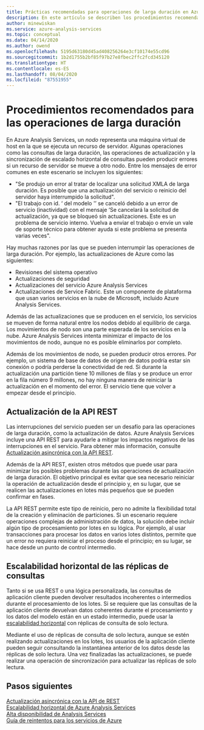 ```yaml
---
title: Prácticas recomendadas para operaciones de larga duración en Azure Analysis Services | Microsoft Docs
description: En este artículo se describen los procedimientos recomendados para las operaciones de larga duración.
author: minewiskan
ms.service: azure-analysis-services
ms.topic: conceptual
ms.date: 04/14/2020
ms.author: owend
ms.openlocfilehash: 5195d63180d45ad408256264e3cf10174e55cd96
ms.sourcegitcommit: 1b2d1755b2bf85f97b27e8fbec2ffc2fcd345120
ms.translationtype: HT
ms.contentlocale: es-ES
ms.lasthandoff: 08/04/2020
ms.locfileid: "87551955"
---
```

# <a name="best-practices-for-long-running-operations"></a>Procedimientos recomendados para las operaciones de larga duración

En Azure Analysis Services, un *nodo* representa una máquina virtual de host en la que se ejecuta un recurso de servidor. Algunas operaciones como las consultas de larga duración, las operaciones de actualización y la sincronización de escalado horizontal de consultas pueden producir errores si un recurso de servidor se mueve a otro nodo. Entre los mensajes de error comunes en este escenario se incluyen los siguientes:

- "Se produjo un error al tratar de localizar una solicitud XMLA de larga duración. Es posible que una actualización del servicio o reinicio del servidor haya interrumpido la solicitud".
- "El trabajo con id. ‘<guid> del modelo '<database>’ se canceló debido a un error de servicio (inactividad) con el mensaje ‘Se cancelará la solicitud de actualización, ya que se bloqueó sin actualizaciones. Este es un problema de servicio interno. Vuelva a enviar el trabajo o envíe un vale de soporte técnico para obtener ayuda si este problema se presenta varias veces".

Hay muchas razones por las que se pueden interrumpir las operaciones de larga duración. Por ejemplo, las actualizaciones de Azure como las siguientes: 
- Revisiones del sistema operativo 
- Actualizaciones de seguridad
- Actualizaciones del servicio Azure Analysis Services
- Actualizaciones de Service Fabric. Este un componente de plataforma que usan varios servicios en la nube de Microsoft, incluido Azure Analysis Services.

Además de las actualizaciones que se producen en el servicio, los servicios se mueven de forma natural entre los nodos debido al equilibrio de carga. Los movimientos de nodo son una parte esperada de los servicios en la nube. Azure Analysis Services intenta minimizar el impacto de los movimientos de nodo, aunque no es posible eliminarlos por completo. 

Además de los movimientos de nodo, se pueden producir otros errores. Por ejemplo, un sistema de base de datos de origen de datos podría estar sin conexión o podría perderse la conectividad de red. Si durante la actualización una partición tiene 10 millones de filas y se produce un error en la fila número 9 millones, no hay ninguna manera de reiniciar la actualización en el momento del error. El servicio tiene que volver a empezar desde el principio. 

## <a name="refresh-rest-api"></a>Actualización de la API REST

Las interrupciones del servicio pueden ser un desafío para las operaciones de larga duración, como la actualización de datos. Azure Analysis Services incluye una API REST para ayudarle a mitigar los impactos negativos de las interrupciones en el servicio. Para obtener más información, consulte [Actualización asincrónica con la API REST](analysis-services-async-refresh.md).
 
Además de la API REST, existen otros métodos que puede usar para minimizar los posibles problemas durante las operaciones de actualización de larga duración. El objetivo principal es evitar que sea necesario reiniciar la operación de actualización desde el principio y, en su lugar, que se realicen las actualizaciones en lotes más pequeños que se pueden confirmar en fases. 
 
La API REST permite este tipo de reinicio, pero no admite la flexibilidad total de la creación y eliminación de particiones. Si un escenario requiere operaciones complejas de administración de datos, la solución debe incluir algún tipo de procesamiento por lotes en su lógica. Por ejemplo, al usar transacciones para procesar los datos en varios lotes distintos, permite que un error no requiera reiniciar el proceso desde el principio; en su lugar, se hace desde un punto de control intermedio. 
 
## <a name="scale-out-query-replicas"></a>Escalabilidad horizontal de las réplicas de consultas

Tanto si se usa REST o una lógica personalizada, las consultas de aplicación cliente pueden devolver resultados incoherentes o intermedios durante el procesamiento de los lotes. Si se requiere que las consultas de la aplicación cliente devuelvan datos coherentes durante el procesamiento y los datos del modelo están en un estado intermedio, puede usar la [escalabilidad horizontal](analysis-services-scale-out.md) con réplicas de consulta de solo lectura.

Mediante el uso de réplicas de consulta de solo lectura, aunque se estén realizando actualizaciones en los lotes, los usuarios de la aplicación cliente pueden seguir consultando la instantánea anterior de los datos desde las réplicas de solo lectura. Una vez finalizadas las actualizaciones, se puede realizar una operación de sincronización para actualizar las réplicas de solo lectura.


## <a name="next-steps"></a>Pasos siguientes

[Actualización asincrónica con la API de REST](analysis-services-async-refresh.md)  
[Escalabilidad horizontal de Azure Analysis Services](analysis-services-scale-out.md)  
[Alta disponibilidad de Analysis Services](analysis-services-bcdr.md)  
[Guía de reintentos para los servicios de Azure](https://docs.microsoft.com/azure/architecture/best-practices/retry-service-specific)   

